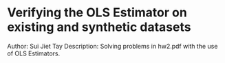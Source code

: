 # Verifying the OLS Estimator on existing and synthetic datasets

Author: Sui Jiet Tay
Description: Solving problems in hw2.pdf with the use of OLS Estimators.



